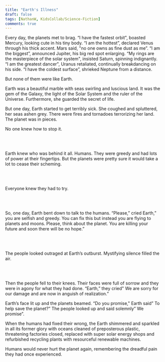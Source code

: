 ```yaml
---
title: "Earth's Illness"
draft: false
tags: [NathanW, KidsCollab/Science-Fiction]
comments: true
---
```



Every day, the planets met to brag. “I have the fastest orbit", boasted Mercury, looking cute in his tiny body. “I am the hottest”, declared Venus through his thick accent. Mars said, "no one owns as fine dust as me”. “I am the biggest”, announced Jupiter, his big red spot enlarging. “My rings are the masterpiece of the solar system", insisted Saturn, spinning indignantly. “I am the greatest dancer", Uranus retaliated, continually breakdancing on his side. “I have the coldest surface”, shrieked Neptune from a distance.

But none of them were like Earth.

Earth was a beautiful marble with seas swirling and luscious land. It was the gem of the Galaxy, the light of the Solar System and the ruler of the Universe. Furthermore, she guarded the secret of life.

But one day, Earth started to get terribly sick. She coughed and spluttered, her seas ashen grey. There were fires and tornadoes terrorizing her land. The planet was in pieces.

No one knew how to stop it.

<br></br>

Earth knew who was behind it all. Humans. They were greedy and had lots of power at their fingertips. But the planets were pretty sure it would take a lot to cease their scheming.

<br></br>

Everyone knew they had to try.

<br></br>

So, one day, Earth bent down to talk to the humans. “Please,” cried Earth,” you are selfish and greedy. You can fix this but instead you are flying to planets and moons. Please, think about the planet. You are killing your future and soon there will be no hope.”

<br></br>

The people looked outraged at Earth’s outburst. Mystifying silence filled the air.

<br></br>

Then the people fell to their knees. Their faces were full of sorrow and they were in agony for what they had done. “Earth,” they cried" We are sorry for our damage and are now in anguish of realization.”

Earth’s face lit up and the planets beamed. “Do you promise," Earth said” To help save the planet?” The people looked up and said solemnly” We promise”.

When the humans had fixed their wrong, the Earth shimmered and sparkled in all its former glory with oceans cleaned of preposterous plastic, threatening factories closed, replaced with super solar energy shops and refurbished recycling plants with resourceful renewable machines.

Humans would never hurt the planet again, remembering the dreadful pain they had once experienced.
